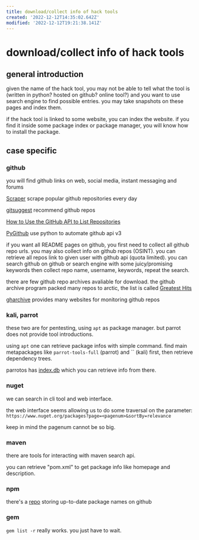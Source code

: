 ```yaml
---
title: download/collect info of hack tools
created: '2022-12-12T14:35:02.642Z'
modified: '2022-12-12T19:21:38.141Z'
---
```


# download/collect info of hack tools

## general introduction

given the name of the hack tool, you may not be able to tell what the tool is (written in python? hosted on github? online tool?) and you want to use search engine to find possible entries. you may take snapshots on these pages and index them.

if the hack tool is linked to some website, you can index the website. if you find it inside some package index or package manager, you will know how to install the package.

## case specific

### github

you will find github links on web, social media, instant messaging and forums

[Scraper](https://github.com/henson/Scraper) scrape popular github repositories every day

[gitsuggest](https://github.com/csurfer/gitsuggest) recommend github repos

[How to Use the GitHub API to List Repositories](https://fusebit.io/blog/github-api-list-repositories/?utm_source=cn.bing.com&utm_medium=referral&utm_campaign=none)

[PyGithub](https://pygithub.readthedocs.io/en/latest/introduction.html) use python to automate github api v3

if you want all README pages on github, you first need to collect all github repo urls. you may also collect info on github repos (OSINT). you can retrieve all repos link to given user with github api (quota limited). you can search github on github or search engine with some juicy/promising keywords then collect repo name, username, keywords, repeat the search.

there are few github repo archives avaliable for download. the github archive program packed many repos to arctic, the list is called [Greatest Hits](https://archiveprogram.github.com/assets/img/archive-repos.txt)

[gharchive](https://www.gharchive.org/) provides many websites for monitoring github repos

### kali, parrot

these two are for pentesting, using `apt` as package manager. but parrot does not provide tool introductions.

using `apt` one can retrieve package infos with simple command. find main metapackages like `parrot-tools-full` (parrot) and `` (kali) first, then retrieve dependency trees.

parrotos has [index.db](https://mirrors.tuna.tsinghua.edu.cn/parrot/index.db) which you can retrieve info from there. 

### nuget

we can search in cli tool and web interface.

the web interface seems allowing us to do some traversal on the parameter: `https://www.nuget.org/packages?page=<pagenum>&sortBy=relevance`

keep in mind the pagenum cannot be so big.

### maven

there are tools for interacting with maven search api.

you can retrieve "pom.xml" to get package info like homepage and description.

### npm

there's a [repo](https://github.com/nice-registry/all-the-package-names) storing up-to-date package names on github

### gem

`gem list -r` really works. you just have to wait.

